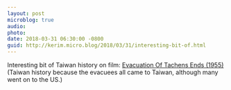 ```yaml
---
layout: post
microblog: true
audio: 
photo: 
date: 2018-03-31 06:30:00 -0800
guid: http://kerim.micro.blog/2018/03/31/interesting-bit-of.html
---
```

Interesting bit of Taiwan history on film: [Evacuation Of Tachens Ends \(1955\)](https://www.youtube.com/watch?v=qm7-XpLZI-E) (Taiwan history because the evacuees all came to Taiwan, although many went on to the US.)
